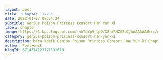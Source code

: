 ```yaml
---
layout: post 
title: "Chapter 11-20"
date: 2022-01-07 08:04:24
subtitle: Genius Poison Princess Consort Han Yun Xi
label: chapter
image: https://1.bp.blogspot.com/-vhTqYp9_UpQ/X8hYRNZGEbI/AAAAAAAANrc/wQEc8FCaJXwWq2CzeizEiqvWtJFBXg3pwCLcBGAsYHQ/s72-c/genius-poison-princess-consort-han-yun-xi-472255-Mct3kO67.jpg
category: genius-poison-princess-consort-han-yun-xi
description: baca komik Genius Poison Princess Consort Han Yun Xi Chapter 11-20 bahasa indonesia 
author: Postkomik
blogId: 6714334123777531610
---
```

